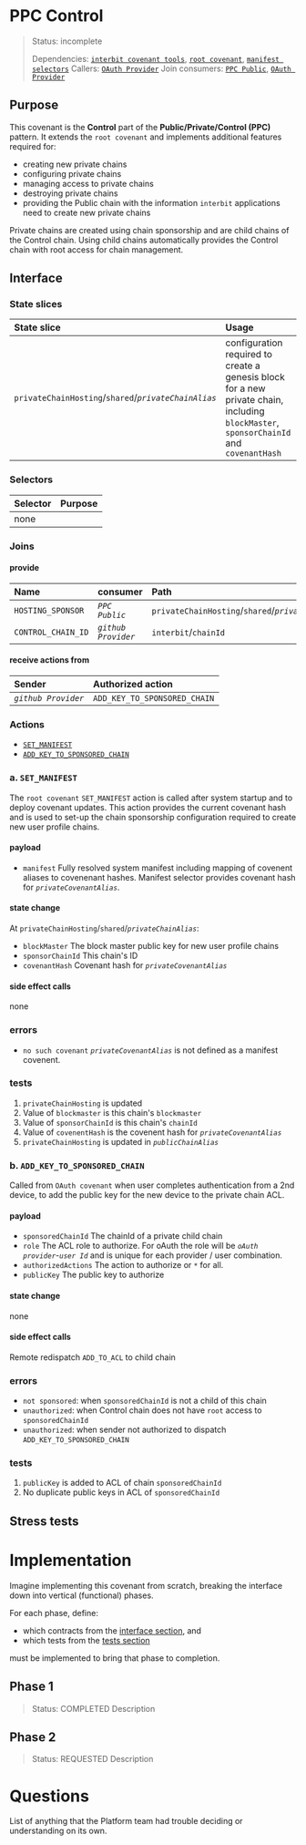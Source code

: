 # PPC Control

> Status: incomplete
>
> Dependencies: [`interbit covenant tools`](link-to-spec), [`root covenant`](link-to-spec), [`manifest selectors`](link-to-spec)
> Callers: [`OAuth Provider`](./github-kyc.md)
> Join consumers: [`PPC Public`](./public.md), [`OAuth Provider`](./github-kyc.md)

## Purpose

This covenant is the **Control** part of the **Public/Private/Control (PPC)** pattern. It extends the `root covenant` and implements additional features required for:

* creating new private chains
* configuring private chains
* managing access to private chains
* destroying private chains
* providing the Public chain with the information `interbit` applications need to create new private chains

Private chains are created using chain sponsorship and are child chains of the Control chain. Using child chains automatically provides the Control chain with root access for chain management.

## Interface

### State slices

| State slice | Usage |
|:-           |:-     |
|`privateChainHosting`/`shared`/_`privateChainAlias`_|configuration required to create a genesis block for a new private chain, including `blockMaster`, `sponsorChainId` and `covenantHash`

### Selectors

| Selector         | Purpose                                                   |
|:-                |:-                                                         |
| none             |                                                           |

### Joins

#### provide

| Name | consumer | Path |
|:-    |:-        |:-    |
| `HOSTING_SPONSOR`  | _`PPC Public`_ | `privateChainHosting`/`shared`/_`privateChainAlias`_ |
| `CONTROL_CHAIN_ID` | _`github Provider`_ | `interbit`/`chainId` |

#### receive actions from

| Sender | Authorized action |
|:-      |:-                 |
| _`github Provider`_ | `ADD_KEY_TO_SPONSORED_CHAIN` |

### Actions

* [`SET_MANIFEST`](#a-set_manifest)
* [`ADD_KEY_TO_SPONSORED_CHAIN`](#b-add_key_to_sponsored_chain)

### a. `SET_MANIFEST`

The `root covenant` `SET_MANIFEST` action is called after system startup and to deploy covenant updates. This action provides the current covenant hash and is used to set-up the chain sponsorship configuration required to create new user profile chains.

#### payload

* `manifest` Fully resolved system manifest including mapping of covenent aliases to covenenant hashes. Manifest selector provides covenant hash for _`privateCovenantAlias`_.

#### state change

At `privateChainHosting`/`shared`/_`privateChainAlias`_:

* `blockMaster` The block master public key for new user profile chains
* `sponsorChainId` This chain's ID
* `covenantHash` Covenant hash for _`privateCovenantAlias`_

#### side effect calls

none

### errors

* `no such covenant` _`privateCovenantAlias`_ is not defined as a manifest covenent.

### tests

1. `privateChainHosting` is updated
1. Value of `blockmaster` is this chain's `blockmaster`
1. Value of `sponsorChainId` is this chain's `chainId`
1. Value of `covenentHash` is the covenent hash for _`privateCovenantAlias`_
1. `privateChainHosting` is updated in _`publicChainAlias`_

### b. `ADD_KEY_TO_SPONSORED_CHAIN`

Called from `OAuth covenant` when user completes authentication from a 2nd device, to add the public key for the new device to the private chain ACL.

#### payload

* `sponsoredChainId` The chainId of a private child chain
* `role` The ACL role to authorize. For oAuth the role will be _`oAuth provider`_-_`user Id`_ and is unique for each provider / user combination.
* `authorizedActions` The action to authorize or `*` for all.
* `publicKey` The public key to authorize

#### state change

none

#### side effect calls

Remote redispatch `ADD_TO_ACL` to child chain

### errors

* `not sponsored`: when `sponsoredChainId` is not a child of this chain
* `unauthorized`: when Control chain does not have `root` access to `sponsoredChainId`
* `unauthorized`: when sender not authorized to dispatch `ADD_KEY_TO_SPONSORED_CHAIN`

### tests

1. `publicKey` is added to ACL of chain `sponsoredChainId`
1. No duplicate public keys in ACL of `sponsoredChainId`

## Stress tests

# Implementation

Imagine implementing this covenant from scratch, breaking the interface down into vertical (functional) phases.

For each phase, define:

* which contracts from the [interface section](#interface), and
* which tests from the [tests section](#tests)

must be implemented to bring that phase to completion.

## Phase 1

> Status: COMPLETED
Description

## Phase 2

> Status: REQUESTED
Description

# Questions

List of anything that the Platform team had trouble deciding or understanding on its own.
